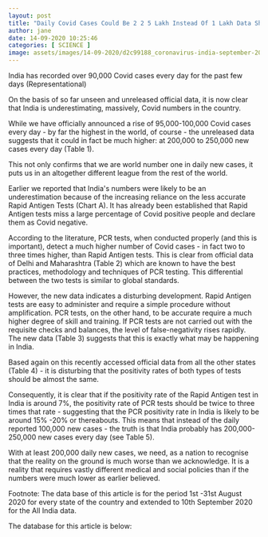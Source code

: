 ```yaml
---
layout: post
title: "Daily Covid Cases Could Be 2 2 5 Lakh Instead Of 1 Lakh Data Shows"
author: jane 
date: 14-09-2020 10:25:46 
categories: [ SCIENCE ] 
image: assets/images/14-09-2020/d2c99188_coronavirus-india-september-2020-afp-650_650x400_13_September_20.jpg
---
```

India has recorded over 90,000 Covid cases every day for the past few days (Representational)

On the basis of so far unseen and unreleased official data, it is now clear that India is underestimating, massively, Covid numbers in the country.

While we have officially announced a rise of 95,000-100,000 Covid cases every day - by far the highest in the world, of course - the unreleased data suggests that it could in fact be much higher: at 200,000 to 250,000 new cases every day (Table 1).

This not only confirms that we are world number one in daily new cases, it puts us in an altogether different league from the rest of the world.

Earlier we reported that India's numbers were likely to be an underestimation because of the increasing reliance on the less accurate Rapid Antigen Tests (Chart A). It has already been established that Rapid Antigen tests miss a large percentage of Covid positive people and declare them as Covid negative.

According to the literature, PCR tests, when conducted properly (and this is important), detect a much higher number of Covid cases - in fact two to three times higher, than Rapid Antigen tests. This is clear from official data of Delhi and Maharashtra (Table 2) which are known to have the best practices, methodology and techniques of PCR testing. This differential between the two tests is similar to global standards.

However, the new data indicates a disturbing development. Rapid Antigen tests are easy to administer and require a simple procedure without amplification. PCR tests, on the other hand, to be accurate require a much higher degree of skill and training. If PCR tests are not carried out with the requisite checks and balances, the level of false-negativity rises rapidly. The new data (Table 3) suggests that this is exactly what may be happening in India.

Based again on this recently accessed official data from all the other states (Table 4) - it is disturbing that the positivity rates of both types of tests should be almost the same.

Consequently, it is clear that if the positivity rate of the Rapid Antigen test in India is around 7%, the positivity rate of PCR tests should be twice to three times that rate - suggesting that the PCR positivity rate in India is likely to be around 15% -20% or thereabouts. This means that instead of the daily reported 100,000 new cases - the truth is that India probably has 200,000-250,000 new cases every day (see Table 5).

With at least 200,000 daily new cases, we need, as a nation to recognise that the reality on the ground is much worse than we acknowledge. It is a reality that requires vastly different medical and social policies than if the numbers were much lower as earlier believed.

Footnote: The data base of this article is for the period 1st -31st August 2020 for every state of the country and extended to 10th September 2020 for the All India data.

The database for this article is below: